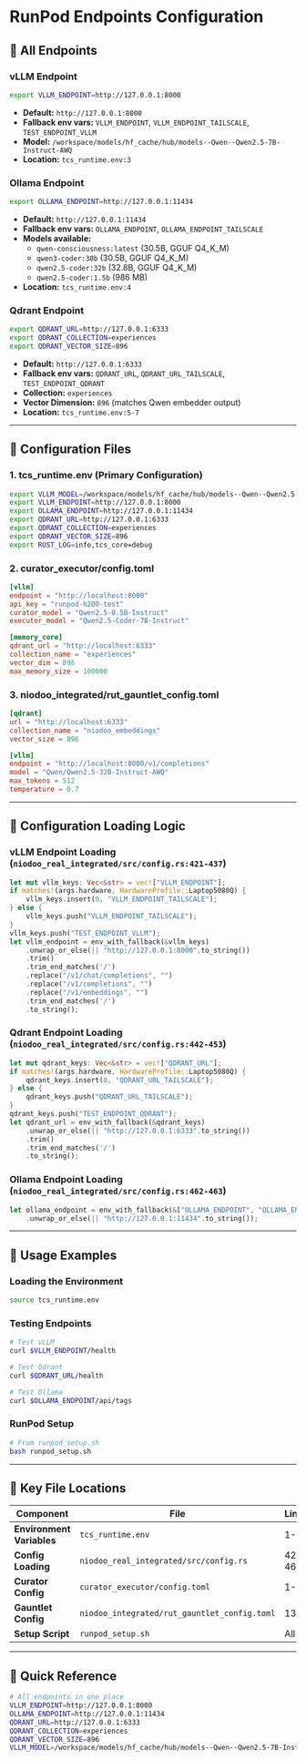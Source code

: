 # RunPod Endpoints Configuration

## 🔌 All Endpoints

### **vLLM Endpoint**
```bash
export VLLM_ENDPOINT=http://127.0.0.1:8000
```
- **Default:** `http://127.0.0.1:8000`
- **Fallback env vars:** `VLLM_ENDPOINT`, `VLLM_ENDPOINT_TAILSCALE`, `TEST_ENDPOINT_VLLM`
- **Model:** `/workspace/models/hf_cache/hub/models--Qwen--Qwen2.5-7B-Instruct-AWQ`
- **Location:** `tcs_runtime.env:3`

### **Ollama Endpoint**
```bash
export OLLAMA_ENDPOINT=http://127.0.0.1:11434
```
- **Default:** `http://127.0.0.1:11434`
- **Fallback env vars:** `OLLAMA_ENDPOINT`, `OLLAMA_ENDPOINT_TAILSCALE`
- **Models available:**
  - `qwen-consciousness:latest` (30.5B, GGUF Q4_K_M)
  - `qwen3-coder:30b` (30.5B, GGUF Q4_K_M)
  - `qwen2.5-coder:32b` (32.8B, GGUF Q4_K_M)
  - `qwen2.5-coder:1.5b` (986 MB)
- **Location:** `tcs_runtime.env:4`

### **Qdrant Endpoint**
```bash
export QDRANT_URL=http://127.0.0.1:6333
export QDRANT_COLLECTION=experiences
export QDRANT_VECTOR_SIZE=896
```
- **Default:** `http://127.0.0.1:6333`
- **Fallback env vars:** `QDRANT_URL`, `QDRANT_URL_TAILSCALE`, `TEST_ENDPOINT_QDRANT`
- **Collection:** `experiences`
- **Vector Dimension:** `896` (matches Qwen embedder output)
- **Location:** `tcs_runtime.env:5-7`

---

## 📁 Configuration Files

### **1. tcs_runtime.env** (Primary Configuration)
```bash
export VLLM_MODEL=/workspace/models/hf_cache/hub/models--Qwen--Qwen2.5-7B-Instruct-AWQ
export VLLM_ENDPOINT=http://127.0.0.1:8000
export OLLAMA_ENDPOINT=http://127.0.0.1:11434
export QDRANT_URL=http://127.0.0.1:6333
export QDRANT_COLLECTION=experiences
export QDRANT_VECTOR_SIZE=896
export RUST_LOG=info,tcs_core=debug
```

### **2. curator_executor/config.toml**
```toml
[vllm]
endpoint = "http://localhost:8000"
api_key = "runpod-h200-test"
curator_model = "Qwen2.5-0.5B-Instruct"
executor_model = "Qwen2.5-Coder-7B-Instruct"

[memory_core]
qdrant_url = "http://localhost:6333"
collection_name = "experiences"
vector_dim = 896
max_memory_size = 100000
```

### **3. niodoo_integrated/rut_gauntlet_config.toml**
```toml
[qdrant]
url = "http://localhost:6333"
collection_name = "niodoo_embeddings"
vector_size = 896

[vllm]
endpoint = "http://localhost:8000/v1/completions"
model = "Qwen/Qwen2.5-32B-Instruct-AWQ"
max_tokens = 512
temperature = 0.7
```

---

## 🔧 Configuration Loading Logic

### **vLLM Endpoint Loading** (`niodoo_real_integrated/src/config.rs:421-437`)
```rust
let mut vllm_keys: Vec<&str> = vec!["VLLM_ENDPOINT"];
if matches!(args.hardware, HardwareProfile::Laptop5080Q) {
    vllm_keys.insert(0, "VLLM_ENDPOINT_TAILSCALE");
} else {
    vllm_keys.push("VLLM_ENDPOINT_TAILSCALE");
}
vllm_keys.push("TEST_ENDPOINT_VLLM");
let vllm_endpoint = env_with_fallback(&vllm_keys)
    .unwrap_or_else(|| "http://127.0.0.1:8000".to_string())
    .trim()
    .trim_end_matches('/')
    .replace("/v1/chat/completions", "")
    .replace("/v1/completions", "")
    .replace("/v1/embeddings", "")
    .trim_end_matches('/')
    .to_string();
```

### **Qdrant Endpoint Loading** (`niodoo_real_integrated/src/config.rs:442-453`)
```rust
let mut qdrant_keys: Vec<&str> = vec!["QDRANT_URL"];
if matches!(args.hardware, HardwareProfile::Laptop5080Q) {
    qdrant_keys.insert(0, "QDRANT_URL_TAILSCALE");
} else {
    qdrant_keys.push("QDRANT_URL_TAILSCALE");
}
qdrant_keys.push("TEST_ENDPOINT_QDRANT");
let qdrant_url = env_with_fallback(&qdrant_keys)
    .unwrap_or_else(|| "http://127.0.0.1:6333".to_string())
    .trim()
    .trim_end_matches('/')
    .to_string();
```

### **Ollama Endpoint Loading** (`niodoo_real_integrated/src/config.rs:462-463`)
```rust
let ollama_endpoint = env_with_fallback(&["OLLAMA_ENDPOINT", "OLLAMA_ENDPOINT_TAILSCALE"])
    .unwrap_or_else(|| "http://127.0.0.1:11434".to_string());
```

---

## 🚀 Usage Examples

### **Loading the Environment**
```bash
source tcs_runtime.env
```

### **Testing Endpoints**
```bash
# Test vLLM
curl $VLLM_ENDPOINT/health

# Test Qdrant
curl $QDRANT_URL/health

# Test Ollama
curl $OLLAMA_ENDPOINT/api/tags
```

### **RunPod Setup**
```bash
# From runpod_setup.sh
bash runpod_setup.sh
```

---

## 📍 Key File Locations

| Component | File | Line(s) |
|-----------|------|---------|
| **Environment Variables** | `tcs_runtime.env` | 1-17 |
| **Config Loading** | `niodoo_real_integrated/src/config.rs` | 421-463 |
| **Curator Config** | `curator_executor/config.toml` | 1-32 |
| **Gauntlet Config** | `niodoo_integrated/rut_gauntlet_config.toml` | 13-29 |
| **Setup Script** | `runpod_setup.sh` | All |

---

## 🔗 Quick Reference

```bash
# All endpoints in one place
VLLM_ENDPOINT=http://127.0.0.1:8000
OLLAMA_ENDPOINT=http://127.0.0.1:11434
QDRANT_URL=http://127.0.0.1:6333
QDRANT_COLLECTION=experiences
QDRANT_VECTOR_SIZE=896
VLLM_MODEL=/workspace/models/hf_cache/hub/models--Qwen--Qwen2.5-7B-Instruct-AWQ
```

